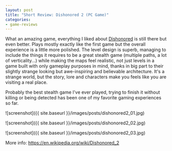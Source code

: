 ```yaml
---
layout: post
title: "Short Review: Dishonored 2 (PC Game)"
categories:
- game-reviews
---
```


<p>
What an amazing game, everything I liked about <a href="http://blog.binarynonsense.com/2018/02/03/short-review-dishonored-pc/">Dishonored</a> is still there but even better. Plays mostly exactly like the first game but the overall experience is a little more polished. The level design is superb, managing to include the things it requires to be a great stealth game (multiple paths, a lot of verticality...) while making the maps feel realistic, not just levels in a game built with only gameplay purposes in mind, thanks in big part to their slightly strange looking but awe-inspiring and believable architecture. It's a strange world, but the story, lore and characters make you feels like you are visiting a real place.
</p>

<p>
Probably the best stealth game I've ever played, trying to finish it without killing or being detected has been one of my favorite gaming experiences so far.
</p>


![screenshot]({{ site.baseurl }}/images/posts/dishonored2_01.jpg)

![screenshot]({{ site.baseurl }}/images/posts/dishonored2_02.jpg)

![screenshot]({{ site.baseurl }}/images/posts/dishonored2_03.jpg)


<p>More info: <a href="https://en.wikipedia.org/wiki/Dishonored_2">https://en.wikipedia.org/wiki/Dishonored_2</a><p>